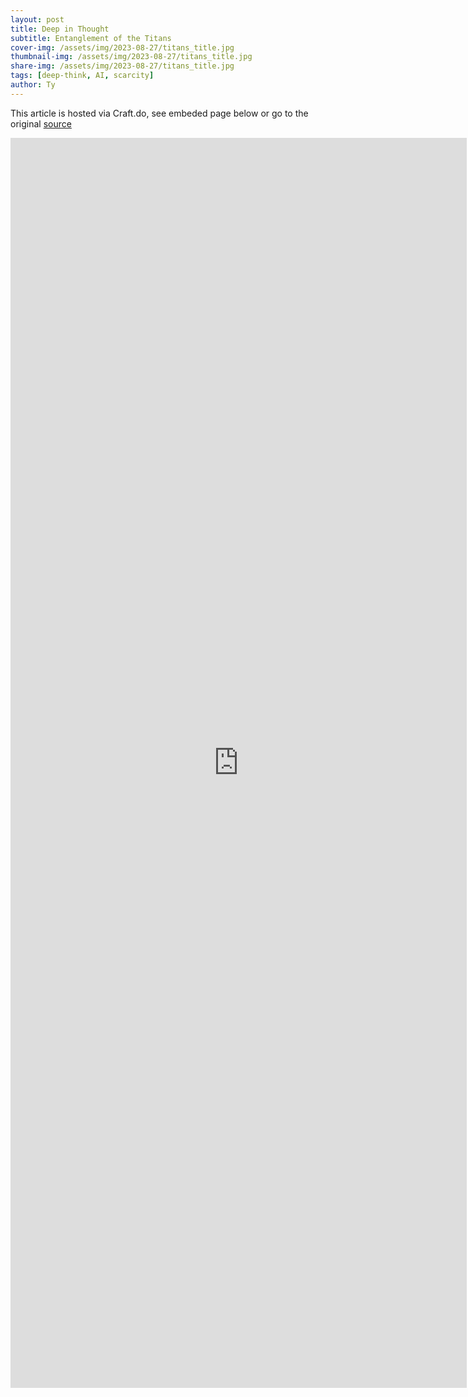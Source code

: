 ```yaml
---
layout: post
title: Deep in Thought
subtitle: Entanglement of the Titans
cover-img: /assets/img/2023-08-27/titans_title.jpg
thumbnail-img: /assets/img/2023-08-27/titans_title.jpg
share-img: /assets/img/2023-08-27/titans_title.jpg
tags: [deep-think, AI, scarcity]
author: Ty
---
```


This article is hosted via Craft.do, see embeded page below or go to the original [source](https://www.craft.me/s/XUcXrjiMEgFWf4)

 <iframe src="https://www.craft.me/s/XUcXrjiMEgFWf4" style="border:none;height:2000px;width:730px" title="ntanglement of the Titans"></iframe> 

